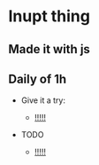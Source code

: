 # Inupt thing

## Made it with js
## Daily of 1h

- Give it a try:

  - [!!!!!](https://byrongbp.github.io/canvas-light-thing/)
   
- TODO
  - [!!!!!](./TODO.md)
